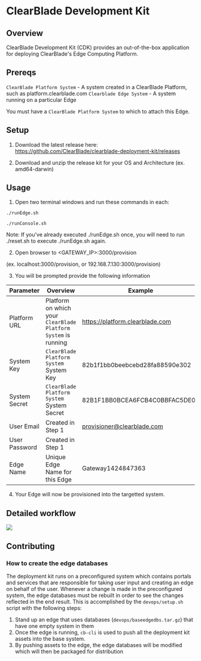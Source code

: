 # ClearBlade Development Kit

## Overview

ClearBlade Development Kit (CDK) provides an out-of-the-box application for deploying ClearBlade's Edge Computing Platform.

## Prereqs

`ClearBlade Platform System` - A system created in a ClearBlade Platform, such as platform.clearblade.com
`Clearblade Edge System` - A system running on a particular Edge

You must have a `ClearBlade Platform System` to which to attach this Edge.

## Setup

1. Download the latest release here: https://github.com/ClearBlade/clearblade-deployment-kit/releases

2. Download and unzip the release kit for your OS and Architecture (ex. amd64-darwin)


## Usage

1. Open two terminal windows and run these commands in each:

```
./runEdge.sh
```
```
./runConsole.sh
```
Note: If you've already executed ./runEdge.sh once, you will need to run ./reset.sh to execute ./runEdge.sh again.

2. Open browser to <GATEWAY_IP>:3000/provision 

(ex. localhost:3000/provision, or 192.168.7.130:3000/provision)

3. You will be prompted provide the following information

|Parameter|Overview|Example|
|---|---|---|
|Platform URL|Platform on which your `ClearBlade Platform System` is running|https://platform.clearblade.com|
|System Key|`ClearBlade Platform System` System Key|82b1f1bb0beebcebd28fa88590e302|
|System Secret|`ClearBlade Platform System` System Secret|82B1F1BB0BCEA6FCB4C0BBFAC5DE02|
|User Email|Created in Step 1|provisioner@clearblade.com|
|User Password|Created in Step 1|<PASSWORD>|
|Edge Name|Unique Edge Name for this Edge|Gateway1424847363|


4. Your Edge will now be provisioned into the targetted system.

## Detailed workflow

![](workflow.png)

## Contributing

### How to create the edge databases

The deployment kit runs on a preconfigured system which contains portals and services that are responsible for taking user input and creating an edge on behalf of the user. Whenever a change is made in the preconfigured system, the edge databases must be rebuilt in order to see the changes reflected in the end result. This is accomplished by the `devops/setup.sh` script with the following steps:
1. Stand up an edge that uses databases (`devops/baseedgedbs.tar.gz`) that have one empty system in them
2. Once the edge is running, `cb-cli` is used to push all the deployment kit assets into the base system. 
3. By pushing assets to the edge, the edge databases will be modified which will then be packaged for distribution


